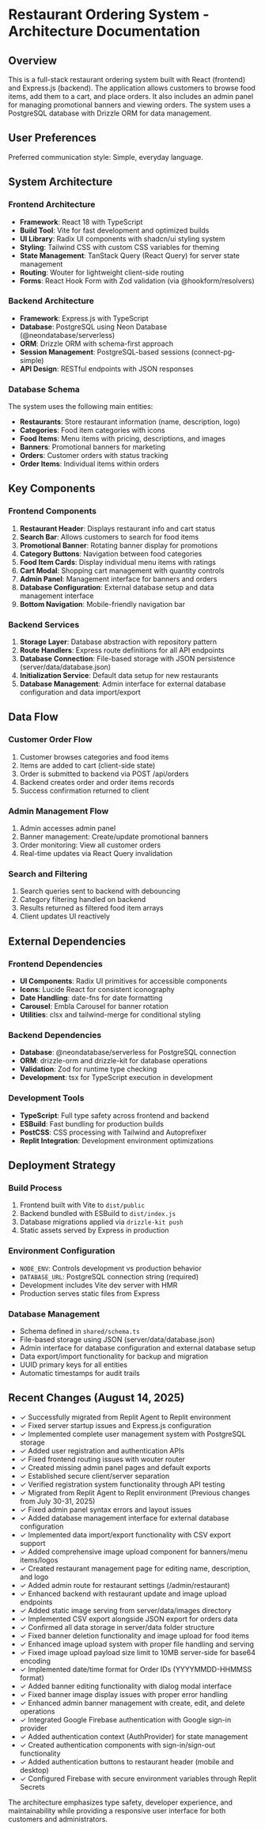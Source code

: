 # Restaurant Ordering System - Architecture Documentation

## Overview

This is a full-stack restaurant ordering system built with React (frontend) and Express.js (backend). The application allows customers to browse food items, add them to a cart, and place orders. It also includes an admin panel for managing promotional banners and viewing orders. The system uses a PostgreSQL database with Drizzle ORM for data management.

## User Preferences

Preferred communication style: Simple, everyday language.

## System Architecture

### Frontend Architecture
- **Framework**: React 18 with TypeScript
- **Build Tool**: Vite for fast development and optimized builds
- **UI Library**: Radix UI components with shadcn/ui styling system
- **Styling**: Tailwind CSS with custom CSS variables for theming
- **State Management**: TanStack Query (React Query) for server state management
- **Routing**: Wouter for lightweight client-side routing
- **Forms**: React Hook Form with Zod validation (via @hookform/resolvers)

### Backend Architecture
- **Framework**: Express.js with TypeScript
- **Database**: PostgreSQL using Neon Database (@neondatabase/serverless)
- **ORM**: Drizzle ORM with schema-first approach
- **Session Management**: PostgreSQL-based sessions (connect-pg-simple)
- **API Design**: RESTful endpoints with JSON responses

### Database Schema
The system uses the following main entities:
- **Restaurants**: Store restaurant information (name, description, logo)
- **Categories**: Food item categories with icons
- **Food Items**: Menu items with pricing, descriptions, and images
- **Banners**: Promotional banners for marketing
- **Orders**: Customer orders with status tracking
- **Order Items**: Individual items within orders

## Key Components

### Frontend Components
1. **Restaurant Header**: Displays restaurant info and cart status
2. **Search Bar**: Allows customers to search for food items
3. **Promotional Banner**: Rotating banner display for promotions
4. **Category Buttons**: Navigation between food categories
5. **Food Item Cards**: Display individual menu items with ratings
6. **Cart Modal**: Shopping cart management with quantity controls
7. **Admin Panel**: Management interface for banners and orders
8. **Database Configuration**: External database setup and data management interface
9. **Bottom Navigation**: Mobile-friendly navigation bar

### Backend Services
1. **Storage Layer**: Database abstraction with repository pattern
2. **Route Handlers**: Express route definitions for all API endpoints
3. **Database Connection**: File-based storage with JSON persistence (server/data/database.json)
4. **Initialization Service**: Default data setup for new restaurants
5. **Database Management**: Admin interface for external database configuration and data import/export

## Data Flow

### Customer Order Flow
1. Customer browses categories and food items
2. Items are added to cart (client-side state)
3. Order is submitted to backend via POST /api/orders
4. Backend creates order and order items records
5. Success confirmation returned to client

### Admin Management Flow
1. Admin accesses admin panel
2. Banner management: Create/update promotional banners
3. Order monitoring: View all customer orders
4. Real-time updates via React Query invalidation

### Search and Filtering
1. Search queries sent to backend with debouncing
2. Category filtering handled on backend
3. Results returned as filtered food item arrays
4. Client updates UI reactively

## External Dependencies

### Frontend Dependencies
- **UI Components**: Radix UI primitives for accessible components
- **Icons**: Lucide React for consistent iconography
- **Date Handling**: date-fns for date formatting
- **Carousel**: Embla Carousel for banner rotation
- **Utilities**: clsx and tailwind-merge for conditional styling

### Backend Dependencies
- **Database**: @neondatabase/serverless for PostgreSQL connection
- **ORM**: drizzle-orm and drizzle-kit for database operations
- **Validation**: Zod for runtime type checking
- **Development**: tsx for TypeScript execution in development

### Development Tools
- **TypeScript**: Full type safety across frontend and backend
- **ESBuild**: Fast bundling for production builds
- **PostCSS**: CSS processing with Tailwind and Autoprefixer
- **Replit Integration**: Development environment optimizations

## Deployment Strategy

### Build Process
1. Frontend built with Vite to `dist/public`
2. Backend bundled with ESBuild to `dist/index.js`
3. Database migrations applied via `drizzle-kit push`
4. Static assets served by Express in production

### Environment Configuration
- `NODE_ENV`: Controls development vs production behavior
- `DATABASE_URL`: PostgreSQL connection string (required)
- Development includes Vite dev server with HMR
- Production serves static files from Express

### Database Management
- Schema defined in `shared/schema.ts`
- File-based storage using JSON (server/data/database.json)
- Admin interface for database configuration and external database setup
- Data export/import functionality for backup and migration
- UUID primary keys for all entities
- Automatic timestamps for audit trails

## Recent Changes (August 14, 2025)
- ✓ Successfully migrated from Replit Agent to Replit environment
- ✓ Fixed server startup issues and Express.js configuration
- ✓ Implemented complete user management system with PostgreSQL storage
- ✓ Added user registration and authentication APIs
- ✓ Fixed frontend routing issues with wouter router
- ✓ Created missing admin panel pages and default exports
- ✓ Established secure client/server separation
- ✓ Verified registration system functionality through API testing
- ✓ Migrated from Replit Agent to Replit environment (Previous changes from July 30-31, 2025)
- ✓ Fixed admin panel syntax errors and layout issues  
- ✓ Added database management interface for external database configuration
- ✓ Implemented data import/export functionality with CSV export support
- ✓ Added comprehensive image upload component for banners/menu items/logos
- ✓ Created restaurant management page for editing name, description, and logo
- ✓ Added admin route for restaurant settings (/admin/restaurant)
- ✓ Enhanced backend with restaurant update and image upload endpoints
- ✓ Added static image serving from server/data/images directory
- ✓ Implemented CSV export alongside JSON export for orders data
- ✓ Confirmed all data storage in server/data folder structure
- ✓ Fixed banner deletion functionality and image upload for food items
- ✓ Enhanced image upload system with proper file handling and serving
- ✓ Fixed image upload payload size limit to 10MB server-side for base64 encoding
- ✓ Implemented date/time format for Order IDs (YYYYMMDD-HHMMSS format)
- ✓ Added banner editing functionality with dialog modal interface
- ✓ Fixed banner image display issues with proper error handling
- ✓ Enhanced admin banner management with create, edit, and delete operations
- ✓ Integrated Google Firebase authentication with Google sign-in provider
- ✓ Added authentication context (AuthProvider) for state management
- ✓ Created authentication components with sign-in/sign-out functionality
- ✓ Added authentication buttons to restaurant header (mobile and desktop)
- ✓ Configured Firebase with secure environment variables through Replit Secrets

The architecture emphasizes type safety, developer experience, and maintainability while providing a responsive user interface for both customers and administrators.